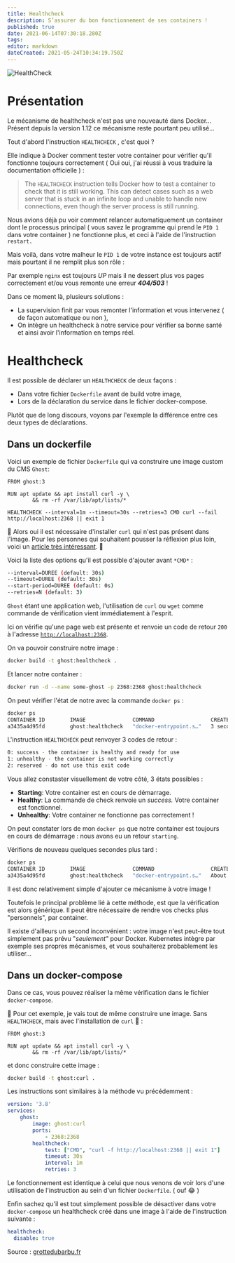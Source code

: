 ```yaml
---
title: Healthcheck
description: S’assurer du bon fonctionnement de ses containers !
published: true
date: 2021-06-14T07:30:18.280Z
tags: 
editor: markdown
dateCreated: 2021-05-24T10:34:19.750Z
---
```


![HealthCheck](https://static1.squarespace.com/static/5e8f3a0561b8203ce00e89de/t/5ef36831fdac3120d5c11a7f/1605732226441/)

# Présentation

Le mécanisme de healthcheck n'est pas une nouveauté dans Docker... Présent depuis la version 1.12 ce mécanisme reste pourtant peu utilisé...

Tout d'abord l'instruction `HEALTHCHECK` , c'est quoi ?

Elle indique à Docker comment tester votre container pour vérifier qu'il fonctionne toujours correctement ( Oui oui, j'ai réussi à vous traduire la documentation officielle ) :

> The `HEALTHCHECK` instruction tells Docker how to test a container to check that it is still working. This can detect cases such as a web server that is stuck in an infinite loop and unable to handle new connections, even though the server process is still running.

Nous avions déjà pu voir comment relancer automatiquement un container dont le processus principal ( vous savez le programme qui prend le `PID 1` dans votre container ) ne fonctionne plus, et ceci à l'aide de l'instruction `restart.`

Mais voilà, dans votre malheur le `PID 1` de votre instance est toujours actif mais pourtant il ne remplit plus son rôle :

Par exemple `nginx` est toujours *UP* mais il ne dessert plus vos pages correctement et/ou vous remonte une erreur ***404/503*** !

  
Dans ce moment là, plusieurs solutions :

-   La supervision finit par vous remonter l'information et vous intervenez ( de façon automatique ou non ),
-   On intègre un healthcheck à notre service pour vérifier sa bonne santé et ainsi avoir l'information en temps réel.

# Healthcheck

Il est possible de déclarer un `HEALTHCHECK` de deux façons :

-   Dans votre fichier `Dockerfile` avant de build votre image,
-   Lors de la déclaration du service dans le fichier docker-compose.

Plutôt que de long discours, voyons par l'exemple la différence entre ces deux types de déclarations.

## Dans un dockerfile

Voici un exemple de fichier `Dockerfile` qui va construire une image custom du CMS `Ghost`:

```Docker
FROM ghost:3

RUN apt update && apt install curl -y \
        && rm -rf /var/lib/apt/lists/*
        
HEALTHCHECK --interval=1m --timeout=30s --retries=3 CMD curl --fail http://localhost:2368 || exit 1
```

🚩 Alors oui il est nécessaire d'installer `curl` qui n'est pas présent dans l'image. Pour les personnes qui souhaitent pousser la réflexion plus loin, voici un [article très intéressant](https://blog.sixeyed.com/docker-healthchecks-why-not-to-use-curl-or-iwr/). 🚩

Voici la liste des options qu'il est possible d'ajouter avant `*CMD*` :

```bash
--interval=DUREE (default: 30s)
--timeout=DUREE (default: 30s)
--start-period=DUREE (default: 0s)
--retries=N (default: 3)
```

`Ghost` étant une application web, l'utilisation de `curl` ou `wget` comme commande de vérification vient immédiatement à l'esprit.

Ici on vérifie qu'une page web est présente et renvoie un code de retour `200` à l'adresse [`http://localhost:2368`](http://localhost:2368/).

On va pouvoir construire notre image :

```bash
docker build -t ghost:healthcheck .
```

Et lancer notre container :

```bash
docker run -d --name some-ghost -p 2368:2368 ghost:healthcheck
```

On peut vérifier l'état de notre avec la commande `docker ps` :

```bash
docker ps
CONTAINER ID        IMAGE               COMMAND                  CREATED             STATUS                           PORTS                    NAMES
a3435a4d95fd        ghost:healthcheck   "docker-entrypoint.s…"   3 seconds ago       Up 1 second (health: starting)   0.0.0.0:2368->2368/tcp   some-ghost
```

L'instruction `HEALTHCHECK` peut renvoyer 3 codes de retour :

```bash
0: success - the container is healthy and ready for use
1: unhealthy - the container is not working correctly
2: reserved - do not use this exit code
```

Vous allez constaster visuellement de votre côté, 3 états possibles :

-   **Starting**: Votre container est en cours de démarrage.
-   **Healthy**: La commande de check renvoie un *success.* Votre container est fonctionnel.
-   **Unhealthy**: Votre container ne fonctionne pas correctement !

On peut constater lors de mon `docker ps` que notre container est toujours en cours de démarrage : nous avons eu un retour `starting`.

Vérifions de nouveau quelques secondes plus tard :

```bash
docker ps
CONTAINER ID        IMAGE               COMMAND                  CREATED              STATUS                        PORTS                    NAMES
a3435a4d95fd        ghost:healthcheck   "docker-entrypoint.s…"   About a minute ago   Up About a minute (healthy)   0.0.0.0:2368->2368/tcp   some-ghost
```

Il est donc relativement simple d'ajouter ce mécanisme à votre image !

Toutefois le principal problème lié à cette méthode, est que la vérification est alors générique. Il peut être nécessaire de rendre vos checks plus "personnels", par container.

Il existe d'ailleurs un second inconvénient : votre image n'est peut-être tout simplement pas prévu "*seulement"* pour Docker. Kubernetes intègre par exemple ses propres mécanismes, et vous souhaiterez probablement les utiliser...

## Dans un docker-compose

Dans ce cas, vous pouvez réaliser la même vérification dans le fichier `docker-compose`.

🚩 Pour cet exemple, je vais tout de même construire une image. Sans `HEALTHCHECK`, mais avec l'installation de `curl` 🚩 :

```Docker
FROM ghost:3

RUN apt update && apt install curl -y \
        && rm -rf /var/lib/apt/lists/*
```

et donc construire cette image :

```bash
docker build -t ghost:curl .
```

Les instructions sont similaires à la méthode vu précédemment :

```yaml
version: '3.8'
services:
    ghost:
        image: ghost:curl
        ports:
            - 2368:2368
        healthcheck:
            test: ["CMD", "curl -f http://localhost:2368 || exit 1"]
            timeout: 30s
            interval: 1m
            retries: 3
```

Le fonctionnement est identique à celui que nous venons de voir lors d'une utilisation de l'instruction au sein d'un fichier `Dockerfile`. ( ouf 😂 )

Enfin sachez qu'il est tout simplement possible de désactiver dans votre `docker-compose` un healthcheck créé dans une image à l'aide de l'instruction suivante :

```yaml
healthcheck:
  disable: true
```

Source : [grottedubarbu.fr](https://www.grottedubarbu.fr/docker-healthcheck/)